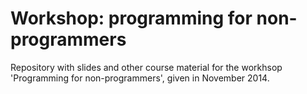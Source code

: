 Workshop: programming for non-programmers
=========================================
Repository with slides and other course material for the workhsop 'Programming for non-programmers', given in November 2014.
